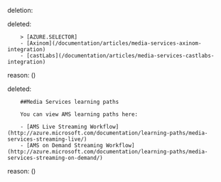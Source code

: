deletion:

deleted:

		> [AZURE.SELECTOR]
		- [Axinom](/documentation/articles/media-services-axinom-integration)
		- [castLabs](/documentation/articles/media-services-castlabs-integration)

reason: ()

deleted:

		##Media Services learning paths
		
		You can view AMS learning paths here:
		
		- [AMS Live Streaming Workflow](http://azure.microsoft.com/documentation/learning-paths/media-services-streaming-live/)
		- [AMS on Demand Streaming Workflow](http://azure.microsoft.com/documentation/learning-paths/media-services-streaming-on-demand/)

reason: ()

